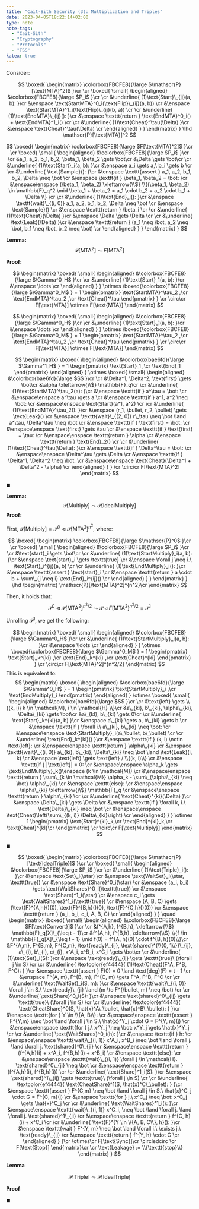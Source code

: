 ```yaml
---
title: "Cait-Sith Security (3): Multiplication and Triples"
date: 2023-04-05T18:22:14+02:00
type: note
note-tags:
  - "Cait-Sith"
  - "Cryptography"
  - "Protocols"
  - "TSS"
katex: true
---
```


Consider:

$$
\boxed{
\begin{matrix}
\colorbox{FBCFE8}{\large
  $\mathscr{P}[\text{MTA}^2]$
}\cr
\cr
\boxed{
\small{
\begin{aligned}
&\colorbox{FBCFE8}{\large
  $P_i$
}\cr
\cr
&\underline{
  (1)\text{Start}\_{ij}(a, b):
}\cr
  &\enspace
    \text{StartMTA}^0_i(\text{Flip}\_{ij}(a, b))
  \cr
  &\enspace
    \text{StartMTA}^1_i(\text{Flip}\_{ij}(b, a))
  \cr
\cr
&\underline{
  (1)\text{EndMTA}\_{ij}():
}\cr
  &\enspace
    \texttt{return } \text{EndMTA}^0_i() + \text{EndMTA}^1_i()
  \cr
\cr
&\underline{
  (1)\text{Cheat}^\tau(\Delta)
}\cr
  &\enspace
    \text{Cheat}^\tau(\Delta)
  \cr
\end{aligned}
}
}
\end{matrix}
}
\lhd \mathscr{P}[\text{MTA}]^2
$$

$$
\boxed{
\begin{matrix}
\colorbox{FBCFE8}{\large
  $F[\text{MTA}^2]$
}\cr
\cr
\boxed{
\small{
\begin{aligned}
&\colorbox{FBCFE8}{\large
  $P_i$
}\cr
\cr
&a_1, a_2, b_1, b_2, \beta_1, \beta_2 \gets \bot\cr
&\Delta \gets \bot\cr
\cr
&\underline{
  (1)\text{Start}_i(a, b):
}\cr
  &\enspace
    a_i \gets a,\ b_i \gets b
  \cr
\cr
&\underline{
  \text{Sample}():
}\cr
  &\enspace
    \texttt{assert } a_1, a_2, b_1, b_2, \Delta \neq \bot
  \cr
  &\enspace
    \texttt{if } \beta_1, \beta_2 = \bot:
  \cr
  &\enspace\enspace
    (\beta_1, \beta_2) \xleftarrow{\\$} \\{(\beta_1, \beta_2) \in \mathbb{F}_q^2 \mid \beta_1 + \beta_2 = a_1 \cdot b_2 + a_2 \cdot b_1 + \Delta \\}
  \cr
\cr
&\underline{
  (1)\text{End}_i():
}\cr
  &\enspace
    \texttt{wait}\_{(i, 0)} a_1, a_2, b_1, b_2, \Delta \neq \bot
  \cr
  &\enspace
    \text{Sample}()
  \cr
  &\enspace
    \texttt{return } \beta_i
  \cr
\cr
&\underline{
  (1)\text{Cheat}(\Delta)
}\cr
  &\enspace
    \Delta \gets \Delta
  \cr
\cr
&\underline{
  \text{Leak}(\Delta)
}\cr
  &\enspace
    \texttt{return } (a_1 \neq \bot, a_2 \neq \bot, b_1 \neq \bot, b_2 \neq \bot)
  \cr
\end{aligned}
}
}
\end{matrix}
}
$$

**Lemma:**
$$
\mathscr{P}[\text{MTA}^2] \leadsto F[\text{MTA}^2]
$$

**Proof:**

$$
\begin{matrix}
\boxed{
\small{
\begin{aligned}
&\colorbox{FBCFE8}{\large
  $\Gamma^0_H$
}\cr
\cr
&\underline{
  (1)\text{Start}_1(a, b):
}\cr
&\enspace
  \ldots
\cr
\end{aligned}
}
}
\otimes
\boxed{\colorbox{FBCFE8}{\large
  $\Gamma^0_M$
} = 1
\begin{pmatrix}
    \text{StartMTA}^\tau_2
  ,\cr
    \text{EndMTA}^\tau_2
  ,\cr
    \text{Cheat}^\tau
\end{pmatrix}
}
\cr
\circ\cr
F[\text{MTA}] \otimes F[\text{MTA}]
\end{matrix}
$$

$$
\begin{matrix}
\boxed{
\small{
\begin{aligned}
&\colorbox{FBCFE8}{\large
  $\Gamma^0_H$
}\cr
\cr
&\underline{
  (1)\text{Start}_1(a, b):
}\cr
&\enspace
  \ldots
\cr
\end{aligned}
}
}
\otimes
\boxed{\colorbox{FBCFE8}{\large
  $\Gamma^0_M$
} = 1
\begin{pmatrix}
    \text{StartMTA}^\tau_2
  ,\cr
    \text{EndMTA}^\tau_2
  ,\cr
    \text{Cheat}^\tau
\end{pmatrix}
}
\cr
\circ\cr
F[\text{MTA}] \otimes F[\text{MTA}]
\end{matrix}
$$

$$
\begin{matrix}
\boxed{
\begin{aligned}
&\colorbox{bae6fd}{\large
  $\Gamma^1_H$
} = 1
\begin{pmatrix}
    \text{Start}_1
  ,\cr
    \text{End}_1
\end{pmatrix}
\end{aligned}
}
\otimes
\boxed{
\small{
\begin{aligned}
&\colorbox{bae6fd}{\large
  $S$
}\cr
\cr
&\Delta^1, \Delta^2, \text{first} \gets \bot\cr
&\alpha \xleftarrow{\\$} \mathbb{F}_q\cr
\cr
&\underline{
  (1)\text{StartMTA}^\tau_2(a):
}\cr
  &\enspace
    \texttt{if } a^\tau = \bot:
  \cr
  &\enspace\enspace
    a^\tau \gets a
  \cr
  &\enspace
    \texttt{if } a^1, a^2 \neq \bot:
  \cr
  &\enspace\enspace
    \text{Start}(a^1, a^2)
  \cr
\cr
&\underline{
  (1)\text{EndMTA}^\tau_2():
}\cr
  &\enspace
    (r_1, \bullet, r_2, \bullet) \gets \text{Leak}()
  \cr
  &\enspace
    \texttt{wait}\_{(2, 0)} r\_\tau \neq \bot \land a^\tau, \Delta^\tau \neq \bot
  \cr
  &\enspace
    \texttt{if } \text{first} = \bot:
  \cr
  &\enspace\enspace
    \text{first} \gets \tau
  \cr
  &\enspace
    \texttt{if } \text{first} = \tau:
  \cr
  &\enspace\enspace
    \texttt{return } \alpha
  \cr
  &\enspace
    \texttt{return } \text{End}_2()
  \cr
\cr
&\underline{
  (1)\text{Cheat}^\tau(\Delta):
}\cr
  &\enspace
    \texttt{if } \Delta^\tau = \bot:
  \cr
  &\enspace\enspace
    \Delta^\tau \gets \Delta
  \cr
  &\enspace
    \texttt{if } \Delta^1, \Delta^2 \neq \bot:
  \cr
  &\enspace\enspace
    \text{Cheat}(\Delta^1 + \Delta^2 - \alpha)
  \cr
\end{aligned}
}
}
\cr
\circ\cr
F[\text{MTA}^2]
\end{matrix}
$$

$\blacksquare$

**Lemma:**
$$
\mathscr{P}[\text{Multiply}] \leadsto \mathscr{P}[\text{IdealMultiply}]
$$
**Proof:**

First, $\mathscr{P}[\text{Multiply}] = \mathscr{P}^0 \lhd \mathscr{P}[\text{MTA}^2]^{n^2}$,
where:

$$
\boxed{
\begin{matrix}
\colorbox{FBCFE8}{\large
  $\mathscr{P}^0$
}\cr
\cr
\boxed{
\small{
\begin{aligned}
&\colorbox{FBCFE8}{\large
  $P_i$
}\cr
\cr
&\text{start}_i \gets \bot\cr
\cr
&\underline{
  (1)\text{StartMultiply}_i(a, b):
}\cr
  &\enspace
    \text{start}_i \gets \texttt{true}
  \cr
  &\enspace
    \forall j \neq i.\ \text{Start}_i^{ij}(a, b)
  \cr
\cr
&\underline{
  (1)\text{EndMultiply}_i():
}\cr
  &\enspace
    \texttt{assert } \text{start}_i
  \cr
  &\enspace
    \texttt{return } a \cdot b + \sum\_{j \neq i} \text{End}_i^{ij}()
  \cr
\end{aligned}
}
}
\end{matrix}
}
\lhd
\begin{matrix}
\mathscr{P}[\text{MTA}^2]^{n^2}\cr
\end{matrix}
$$

Then, it holds that:
$$
\mathscr{P}^0 \lhd \mathscr{P}[\text{MTA}^2]^{n^2/2}
\leadsto \mathscr{P} \lhd F[\text{MTA}^2]^{n^2/2}
= \mathscr{P}^1
$$

Unrolling $\mathscr{P}^1$, we get the following:

$$
\begin{matrix}
\boxed{
\small{
\begin{aligned}
&\colorbox{FBCFE8}{\large
  $\Gamma^0_H$
}\cr
\cr
&\underline{
  (1)\text{StartMultiply}_i(a, b):
}\cr
&\enspace
  \ldots
\cr
\end{aligned}
}
}
\otimes
\boxed{\colorbox{FBCFE8}{\large
  $\Gamma^0_M$
} = 1
\begin{pmatrix}
    \text{Start}_k^{ki}
  ,\cr
    \text{End}_k^{ki}
  ,\cr
    \text{Cheat}^{ki}
\end{pmatrix}
}
\cr
\circ\cr
F[\text{MTA}^2]^{n^2/2}
\end{matrix}
$$
This is equivalent to:
$$
\begin{matrix}
\boxed{
\begin{aligned}
&\colorbox{bae6fd}{\large
  $\Gamma^0_H$
} = 1
\begin{pmatrix}
    \text{StartMultiply}_i
  ,\cr
    \text{EndMultiply}_i
\end{pmatrix}
\end{aligned}
}
\otimes
\boxed{
\small{
\begin{aligned}
&\colorbox{bae6fd}{\large
  $S$
}\cr
\cr
&\text{left} \gets \\{(k, i)\ k \in \mathcal{M}, i \in \mathcal{H} \\}\cr
&a\_{ki}, b\_{ki}, \alpha\_{ki}, \Delta\_{ki} \gets \bot\cr
&a\_{kl}, b\_{kl} \gets 0\cr
\cr
&\underline{
  \text{Start}_k^{ki}(a, b)
}\cr
  &\enspace
    a\_{ki} \gets a, b\_{ki} \gets b
  \cr
  &\enspace
    \texttt{if } \forall i.\ a\_{ki}, b\_{ki} \neq \bot:
  \cr
  &\enspace\enspace
    \text{StartMultiply}_i(a\_\bullet, b\_\bullet)
  \cr
\cr
&\underline{
  \text{End}_k^{ki}()
}\cr
  &\enspace
    \texttt{if } (k, i) \notin \text{left}:
  \cr
  &\enspace\enspace
    \texttt{return } \alpha\_{ki}
  \cr
  &\enspace
    \texttt{wait}\_{(i, 0)} a\_{ki}, b\_{ki}, \Delta\_{ki} \neq \bot \land \text{Leak}(i, k)
  \cr
  &\enspace
    \text{left} \gets \text{left} / \\{(k, i)\\}
  \cr
  &\enspace
    \texttt{if } |\text{left}| = 0:
  \cr
  &\enspace\enspace
    \alpha_k \gets \text{EndMultiply}_k()\enspace (k \in \mathcal{M})
  \cr
  &\enspace\enspace
    \texttt{return } \sum\_{k \in \mathcal{M}} \alpha_k - \sum\_{\alpha\_{ki} \neq \bot} \alpha\_{ki}
  \cr
  &\enspace
    \texttt{else}:
  \cr
  &\enspace\enspace
    \alpha\_{ki} \xleftarrow{\\$} \mathbb{F}_q
  \cr
  &\enspace\enspace
    \texttt{return } \alpha\_{ki}
  \cr
\cr
&\underline{
  \text{Cheat}^{ki}(\Delta)
}\cr
  &\enspace
    \Delta\_{ki} \gets \Delta
  \cr
  &\enspace
    \texttt{if } \forall k, i.\ \text{Delta}\_{ki} \neq \bot
  \cr
  &\enspace\enspace
    \text{Cheat}\left(\sum\_{(k, i)} \Delta\_{ki}\right)
  \cr
\end{aligned}
}
}
\otimes
1
\begin{pmatrix}
\text{Start}^{kl}_k,\cr
\text{End}^{kl}_k,\cr
\text{Cheat}^{kl}\cr
\end{pmatrix}
\cr
\circ\cr
F[\text{Multiply}]
\end{matrix}
$$

$\blacksquare$

$$
\boxed{
\begin{matrix}
\colorbox{FBCFE8}{\large
  $\mathscr{P}[\text{IdealTriple}]$
}\cr
\cr
\boxed{
\small{
\begin{aligned}
&\colorbox{FBCFE8}{\large
  $P_i$
}\cr
\cr
&\underline{
  (1)\text{Triple}_i():
}\cr
  &\enspace
    \text{Set}_i(\star)
  \cr
  &\enspace
    \text{WaitSet}_i(\star, \texttt{true})
  \cr
  &\enspace
    \text{Share}^0_i(\star)
  \cr
  &\enspace
    (a_i, b_i) \gets \text{WaitShares}^0_i(\texttt{true})
  \cr
  &\enspace
    \text{Share}^1_i(\star)
  \cr
  &\enspace
    c_i \gets \text{WaitShares}^1_i(\texttt{true})
  \cr
  &\enspace
    (A, B, C) \gets
    (\text{F}^{A,h}()(0), \text{F}^{B,h}()(0), \text{F}^{C,h}()(0))
  \cr
  &\enspace
    \texttt{return } (a_i, b_i, c_i, A, B, C)
  \cr
\end{aligned}
}
}
\quad
\begin{matrix}
\boxed{
\small{
\begin{aligned}
&\colorbox{FBCFE8}{\large
  $F[\text{Convert}]$
}\cr
\cr
&f^{A,h}, f^{B,h}, \xleftarrow{\\$} \mathbb{F}_q[X]\_{\leq t - 1}\cr
&f^{A,h}, f^{B,h}, \xleftarrow{\\$} \\{f \in \mathbb{F}_q[X]\_{\leq t - 1} \mid f(0) = f^{A, h}(0) \cdot f^{B, h}(0)\\}\cr
&F^{A,m}, F^{B,m}, F^{C,m}, \text{ready}\_{ij}, \text{shared}^{\\{0, 1\\}}\_{ij}, a\_{i}, b\_{i}, c\_{i}, x^A_i, x^B_i, x^C_i \gets \bot\cr
\cr
&\underline{
  (1)\text{Set}_i(S):
}\cr
  &\enspace
    \text{ready}\_{ij} \gets \texttt{true}\ (\forall j \in S)
  \cr
\cr
&\underline{
\textcolor{ef4444}{
  (1)\text{Cheat}(F^A, F^B, F^C):
}
}\cr
  &\enspace
    \texttt{assert } F(0) = 0 \land \text{deg}(F) = t - 1
  \cr
  &\enspace
    F^{A, m}, F^{B, m}, F^{C, m} \gets F^A, F^B, F^C
  \cr
\cr
&\underline{
  \text{WaitSet}_i(S, m):
}\cr
  &\enspace
    \texttt{wait}\_{(i, 0)} \forall j \in S.\ \text{ready}\_{ji} \land (m \to F^{\bullet, m} \neq \bot)
  \cr
\cr
&\underline{
  \text{Share}^0_i(S):
}\cr
  &\enspace
    \text{shared}^0\_{ij} \gets \texttt{true}\ (\forall j \in S)
  \cr
\cr
&\underline{
\textcolor{ef4444}{
  \text{CheatShare}^0(S, \hat{x}^A\_\bullet, \hat{x}^B\_\bullet):
}
}\cr
  &\enspace
    \texttt{for } Y \in \\{A, B\\}:
  \cr
  &\enspace\enspace
    \texttt{assert } F^{Y,m} \neq \bot \land \forall j \in S.\ \hat{x}^Y_j \cdot G = F^{Y, m}(j)
  \cr
  &\enspace\enspace
    \texttt{for } j.\ x^Y_j \neq \bot: x^Y_j \gets \hat{x}^Y_j
  \cr
\cr
&\underline{
  \text{WaitShares}^0_i(h):
}\cr
  &\enspace
    \texttt{if } h:
  \cr
  &\enspace\enspace
    \texttt{wait}\_{(i, 1)} x^A_i, x^B_i \neq \bot \land \forall j. \land \forall j. \text{shared}^0\_{ji}
  \cr
  &\enspace\enspace
    \texttt{return } (f^{A,h}(i) + x^A_i, f^{B,h}(i) + x^B_i)
  \cr
  &\enspace
    \texttt{else}:
  \cr
  &\enspace\enspace
    \texttt{wait}\_{(i, 1)} \forall j \in \mathcal{H}. \text{shared}^0\_{ji} \neq \bot
  \cr
  &\enspace\enspace
    \texttt{return } (f^{A,h}(i), f^{B,h}(i))
  \cr
\cr
&\underline{
  \text{Share}^1_i(S):
}\cr
  &\enspace
    \text{shared}^1\_{ij} \gets \texttt{true}\ (\forall j \in S)
  \cr
\cr
&\underline{
\textcolor{ef4444}{
  \text{CheatShare}^1(S, \hat{x}^C\_\bullet):
}
}\cr
  &\enspace
    \texttt{assert } F^{C,m} \neq \bot \land \forall j \in S.\ \hat{x}^C_j \cdot G = F^{C, m}(j)
  \cr
  &\enspace
    \texttt{for } j.\ x^C_j \neq \bot: x^C_j \gets \hat{x}^C_j
  \cr
\cr
&\underline{
  \text{WaitShares}^1_i():
}\cr
  &\enspace\enspace
    \texttt{wait}\_{(i, 1)} x^C_i, \neq \bot \land \forall j. \land \forall j. \text{shared}^1\_{ji}
  \cr
  &\enspace\enspace
    \texttt{return } f^{C, h}(i) + x^C_i
  \cr
\cr
&\underline{
  \text{F}^{Y \in \\{A, B, C\\}, h}():
}\cr
  &\enspace
    \texttt{wait } F^{Y, m} \neq \bot \land \forall i.\ \exists j.\ \text{ready}\_{ij}
  \cr
  &\enspace
    \texttt{return } f^{Y, h} \cdot G
  \cr
\end{aligned}
}
}\cr
\otimes\cr
F[\text{Sync}]\cr
\circledcirc \cr
F[\text{Stop}]
\end{matrix}\cr
\cr
\text{Leakage} := \\{\texttt{stop}\\}
\end{matrix}
}
$$

**Lemma**

$$
\mathscr{P}[\text{Triple}] \leadsto \mathscr{P}[\text{IdealTriple}]
$$

**Proof**

$\blacksquare$